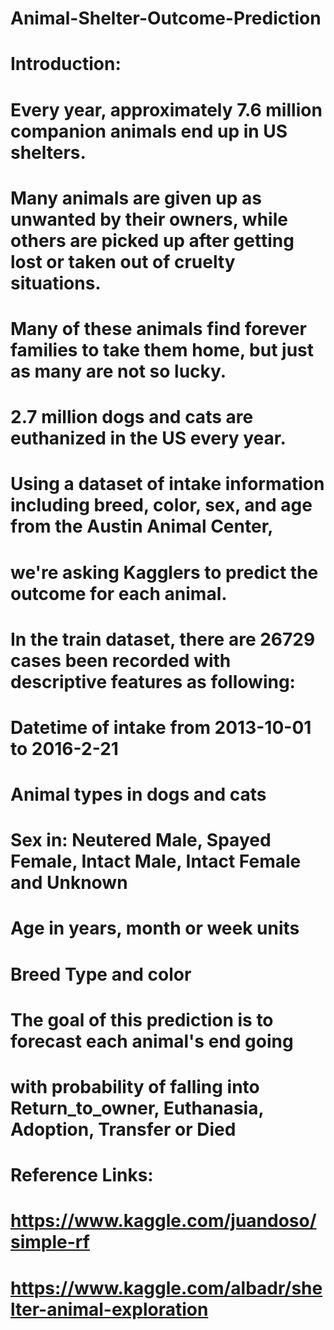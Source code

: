 # Animal-Shelter-Outcome-Prediction
# Introduction:
# Every year, approximately 7.6 million companion animals end up in US shelters. 
# Many animals are given up as unwanted by their owners, while others are picked up after getting lost or taken out of cruelty situations. 
# Many of these animals find forever families to take them home, but just as many are not so lucky. 
# 2.7 million dogs and cats are euthanized in the US every year.

# Using a dataset of intake information including breed, color, sex, and age from the Austin Animal Center, 
# we're asking Kagglers to predict the outcome for each animal.

# In the train dataset, there are 26729 cases been recorded with descriptive features as following:
# Datetime of intake from 2013-10-01 to 2016-2-21 
# Animal types in dogs and cats
# Sex in: Neutered Male, Spayed Female, Intact Male, Intact Female and Unknown
# Age in years, month or week units
# Breed Type and color

# The goal of this prediction is to forecast each animal's end going  
# with probability of falling into Return_to_owner, Euthanasia, Adoption, Transfer or Died

# Reference Links:
# https://www.kaggle.com/juandoso/simple-rf
# https://www.kaggle.com/albadr/shelter-animal-exploration
